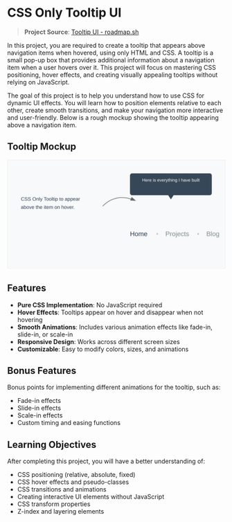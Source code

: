 # CSS Only Tooltip UI

> **Project Source**: [Tooltip UI - roadmap.sh](https://roadmap.sh/projects/tooltip-ui)

In this project, you are required to create a tooltip that appears above navigation items when hovered, using only HTML and CSS. A tooltip is a small pop-up box that provides additional information about a navigation item when a user hovers over it. This project will focus on mastering CSS positioning, hover effects, and creating visually appealing tooltips without relying on JavaScript.

The goal of this project is to help you understand how to use CSS for dynamic UI effects. You will learn how to position elements relative to each other, create smooth transitions, and make your navigation more interactive and user-friendly. Below is a rough mockup showing the tooltip appearing above a navigation item.

## Tooltip Mockup

![Tooltip Mockup](./images/tooltip-mockup.svg)

## Features

- **Pure CSS Implementation**: No JavaScript required
- **Hover Effects**: Tooltips appear on hover and disappear when not hovering
- **Smooth Animations**: Includes various animation effects like fade-in, slide-in, or scale-in
- **Responsive Design**: Works across different screen sizes
- **Customizable**: Easy to modify colors, sizes, and animations

## Bonus Features

Bonus points for implementing different animations for the tooltip, such as:
- Fade-in effects
- Slide-in effects
- Scale-in effects
- Custom timing and easing functions

## Learning Objectives

After completing this project, you will have a better understanding of:
- CSS positioning (relative, absolute, fixed)
- CSS hover effects and pseudo-classes
- CSS transitions and animations
- Creating interactive UI elements without JavaScript
- CSS transform properties
- Z-index and layering elements
